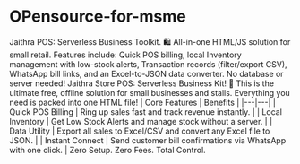 # OPensource-for-msme
 Jaithra POS: Serverless Business Toolkit. 🛍️ All-in-one HTML/JS solution for small retail. Features include: Quick POS billing, local Inventory management with low-stock alerts, Transaction records (filter/export CSV), WhatsApp bill links, and an Excel-to-JSON data converter. No database or server needed!
Jaithra Store POS: Serverless Business Kit! 🚀
This is the ultimate free, offline solution for small businesses and stalls. Everything you need is packed into one HTML file!
| Core Features | Benefits |
|---|---|
| Quick POS Billing | Ring up sales fast and track revenue instantly. |
| Local Inventory | Get Low Stock Alerts and manage stock without a server. |
| Data Utility | Export all sales to Excel/CSV and convert any Excel file to JSON. |
| Instant Connect | Send customer bill confirmations via WhatsApp with one click. |
Zero Setup. Zero Fees. Total Control.
